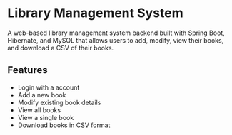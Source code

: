 # Library Management System

A web-based library management system backend built with Spring Boot, Hibernate, and MySQL that allows users to add, modify, view their books, and download a CSV of their books.

## Features

- Login with a account
- Add a new book
- Modify existing book details
- View all books
- View a single book
- Download books in CSV format
